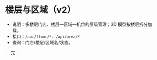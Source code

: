 # 楼层与区域（v2）

- 说明：多楼层门店、楼层—区域—机位的层级管理；3D 模型按楼层拆分加载。
- 接口：`/api/floor/*`、`/api/area/*`
- 查询：门店/楼层/区域名/状态。

— 完 —